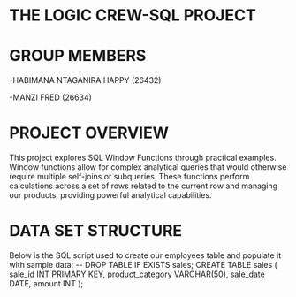 # THE LOGIC CREW-SQL PROJECT

# GROUP MEMBERS

-HABIMANA NTAGANIRA HAPPY (26432)

-MANZI FRED (26634)

# PROJECT OVERVIEW

This project explores SQL Window Functions through practical examples. Window functions allow for complex analytical queries that would otherwise require multiple self-joins or subqueries. These functions perform calculations across a set of rows related to the current row and managing our products, providing powerful analytical capabilities.
# DATA SET STRUCTURE
Below is the SQL script used to create our employees table and populate it with sample data:
-- DROP TABLE IF EXISTS sales;
CREATE TABLE sales (
  sale_id INT PRIMARY KEY,
  product_category VARCHAR(50),
  sale_date DATE,
  amount INT
);





